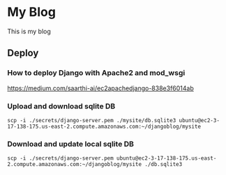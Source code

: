 # My Blog

This is my blog

## Deploy

### How to deploy Django with Apache2 and mod_wsgi

https://medium.com/saarthi-ai/ec2apachedjango-838e3f6014ab

### Upload and download sqlite DB 

`scp -i ./secrets/django-server.pem ./mysite/db.sqlite3 ubuntu@ec2-3-17-138-175.us-east-2.compute.amazonaws.com:~/djangoblog/mysite`

### Download and update local sqlite DB
`scp -i ./secrets/django-server.pem ubuntu@ec2-3-17-138-175.us-east-2.compute.amazonaws.com:~/djangoblog/mysite ./db.sqlite3`